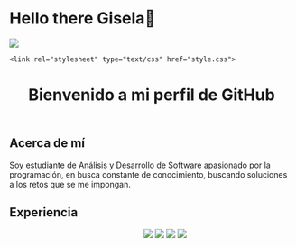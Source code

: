 # Hello there Gisela👋

![](https://github.com/halfrost/halfrost/blob/master/icons/header_.png)

<!DOCTYPE html>
<html>
<head>
 
    <link rel="stylesheet" type="text/css" href="style.css">
</head>
<body>
    <header>
        <h1>Bienvenido a mi perfil de GitHub</h1>
    </header>
    <section id="about">
        <h2>Acerca de mí</h2>
        <p>Soy estudiante de Análisis y Desarrollo de Software apasionado por la programación, en busca constante de conocimiento, buscando soluciones a los retos que se me impongan. </p>
    </section>
    <section id="experience">
        <h2>Experiencia</h2>
        <ul>
           <ul>
   <p>
<div align="center">
  <img src="https://img.shields.io/badge/-HTML-c58545?style=for-the-badge&logo=html5&logoColor=c58545&labelColor=282828">
  <img src="https://img.shields.io/badge/-CSS-d1a01f?style=for-the-badge&logo=css3&logoColor=d1a01f&labelColor=282828">
  <img src="https://img.shields.io/badge/-Python-98b982?style=for-the-badge&logo=python&logoColor=98b982&labelColor=282828">
 <img src="https://img.shields.io/badge/any_text-you_like-blue">
</div>
</p>
        </ul>
    </section>
</body>
</html>


